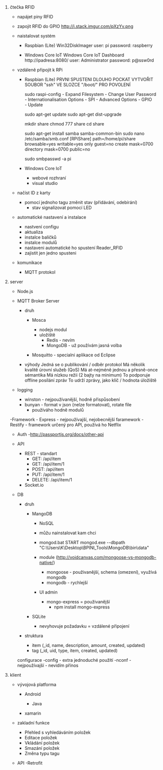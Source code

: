 1. čtečka RFID
	- napájet piny RFID
	- zapojit RFID do GPIO
		http://i.stack.imgur.com/pXzYv.png

	- naistalovat systém 
		- Raspbian (Lite)
			Win32DiskImager
			user: pi
			password: raspberry

		- Windows Core IoT
			Windows Core IoT Dashboard
			http://ipadresa:8080/
			user: Administrator
			password: p@ssw0rd


	- vzdáleně připojit k RPi
		- Raspbian (Lite)
			PRVNI SPUSTENI DLOUHO POCKAT
			VYTVOŘIT SOUBOR "ssh" VE SLOZCE "/boot/" PRO POVOLENÍ 

			sudo raspi-config
				- Expand Filesystem
				- Change User Password
				- Internationalisation Options
					- SPI
				- Advanced Options
					- GPIO	
					- Update

			sudo apt-get update
			sudo apt-get dist-upgrade


			mkdir share
			chmod 777 share
			cd share
	
			sudo apt-get install samba samba-common-bin
			sudo nano /etc/samba/smb.conf
				[RPiShare]
				path=/home/pi/share
				browsable=yes
				writable=yes
				only guest=no
				create mask=0700
				directory mask=0700
				public=no

			sudo smbpasswd -a pi

		- Windows Core IoT
			- webové rozhraní
			- visual studio

	- načíst ID z karty
		- pomocí jednoho tagu změnit stav (přidávání, odebírání)
			- stav signalizovat pomocí LED

	- automatické nastavení a instalace
		- nastvení configu
		- aktualiza
		- instalce baličků
		- instalce modulů
		- nastaveni automatické ho spustení Reader_RFID
		- zajistit jen jedno spusteni

	- komunikace
		- MQTT protokol

2. server
	- Node.js

	- MQTT Broker Server
		- druh
			- Mosca 
				- nodejs modul
				- uložiště
					- Redis - nevím
					- MongoDB - už používám jasná volba

			- Mosquitto - specialni aplikace od Eclipse

		- výhody
			Jedná se o publikování / odběr protokol
			Má několik kvalitě úrovní služeb (QoS)
			Má at-nejméně jednou a přesně-once sémantika
			Má nízkou režii (2 bajty na minimum)
			To podporuje offline posílání zpráv
			To udrží zprávy, jako klíč / hodnota úložiště

	- logging
		- winston - nejpoužívanější, hodně přispůsobení 
		- bunyan - format v json (nelze formatovat), rotate file 
			- používáho hodně modulů

	-Framework
		- Express - nejpoužívajší, nejobecnější faramework
		- Restify - framework určený pro API, používá ho Netflix

	- Auth
		-http://passportjs.org/docs/other-api

	- API
		- REST - standart 
			- GET: /api/item
			- GET: /api/item/1
			- POST: /api/item
			- PUT: /api/item/1
			- DELETE: /api/item/1
		- Socket.io
	
	- DB 
		- druh
			- MangoDB 
				- NoSQL 
				- můžu nainstalovat kam chci
				- mongod.bat
					START mongod.exe --dbpath "C:\Users\K\Desktop\BPINI_Tools\MongoDB\bin\data"
				- module (http://voidcanvas.com/mongoose-vs-mongodb-native/)
					- mongoose - použivanější, schema (omezení), využívá mongodb
					- mongodb - rychlejší

				- UI admin
					- mongo-express = použivanější
						- npm install mongo-express

			- SQLite
				- nevyhovuje požadavku = vzdálené připojení

		- struktura
			- item (_id, name, description, amount, created, updated)
			- tag (_id, uid, type, item, created, updated)



		configurace
			-config
				- extra jednoduché použití
			-nconf
				- nejpoužívajší
				- nevidím přínos


3. klient
	- vývojová platforma
		- Android 
			- Java 

		- xamarin
	
	- zakladní funkce
		- Přehled s vyhledáváním položek
		- Editace položek
		- Vkládání položek
		- Smazání položek
		- Změna typu tagu

	- API
		-Retrofit